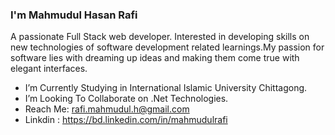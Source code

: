 ### I'm Mahmudul Hasan Rafi

A passionate Full Stack web developer. Interested in developing skills on new technologies of software development related learnings.My passion for software lies with dreaming up ideas and making them come true with elegant interfaces.

- I’m Currently Studying in International Islamic University Chittagong.
- I’m Looking To Collaborate on .Net Technologies.
- Reach Me: rafi.mahmudul.h@gmail.com
- Linkdin :  https://bd.linkedin.com/in/mahmudulrafi
